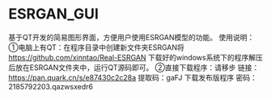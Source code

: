 # ESRGAN_GUI
基于QT开发的简易图形界面，方便用户使用ESRGAN模型的功能。
使用说明：
①电脑上有QT：在程序目录中创建新文件夹ESRGAN将 https://github.com/xinntao/Real-ESRGAN 下载好的windows系统下的程序解压后放在ESRGAN文件夹中，运行QT源码即可。
②直接下载程序：请移步 链接：https://pan.quark.cn/s/e87430c2c28a  提取码：gaFJ     下载发布版程序
密码：2185792203.qazwsxedr6